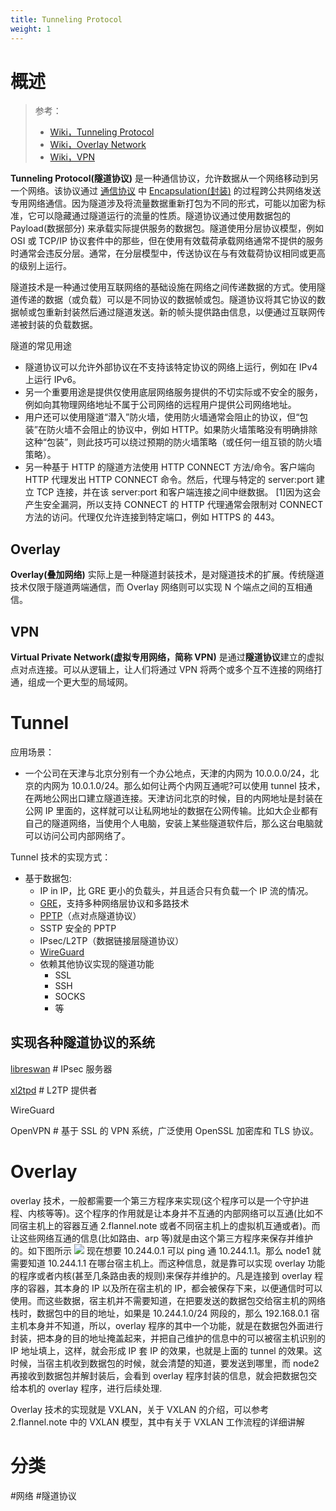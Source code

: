 ```yaml
---
title: Tunneling Protocol
weight: 1
---
```


# 概述

> 参考：
> 
> - [Wiki，Tunneling Protocol](https://en.wikipedia.org/wiki/Tunneling_protocol)
> - [Wiki，Overlay Network](https://en.wikipedia.org/wiki/Overlay_network)
> - [Wiki，VPN](https://en.wikipedia.org/wiki/Virtual_private_network)

**Tunneling Protocol(隧道协议)** 是一种通信协议，允许数据从一个网络移动到另一个网络。该协议通过 [通信协议](/docs/4.数据通信/通信协议/通信协议.md) 中 [Encapsulation(封装)](/docs/4.数据通信/通信协议/通信协议.md#Encapsulation(封装)) 的过程跨公共网络发送专用网络通信。因为隧道涉及将流量数据重新打包为不同的形式，可能以加密为标准，它可以隐藏通过隧道运行的流量的性质。隧道协议通过使用数据包的 Payload(数据部分) 来承载实际提供服务的数据包。隧道使用分层协议模型，例如 OSI 或 TCP/IP 协议套件中的那些，但在使用有效载荷承载网络通常不提供的服务时通常会违反分层。通常，在分层模型中，传送协议在与有效载荷协议相同或更高的级别上运行。

隧道技术是一种通过使用互联网络的基础设施在网络之间传递数据的方式。使用隧道传递的数据（或负载）可以是不同协议的数据帧或包。隧道协议将其它协议的数据帧或包重新封装然后通过隧道发送。新的帧头提供路由信息，以便通过互联网传递被封装的负载数据。

隧道的常见用途

- 隧道协议可以允许外部协议在不支持该特定协议的网络上运行，例如在 IPv4 上运行 IPv6。
- 另一个重要用途是提供仅使用底层网络服务提供的不切实际或不安全的服务，例如向其物理网络地址不属于公司网络的远程用户提供公司网络地址。
- 用户还可以使用隧道“潜入”防火墙，使用防火墙通常会阻止的协议，但“包装”在防火墙不会阻止的协议中，例如 HTTP。如果防火墙策略没有明确排除这种“包装”，则此技巧可以绕过预期的防火墙策略（或任何一组互锁的防火墙策略）。
- 另一种基于 HTTP 的隧道方法使用 HTTP CONNECT 方法/命令。客户端向 HTTP 代理发出 HTTP CONNECT 命令。然后，代理与特定的 server:port 建立 TCP 连接，并在该 server:port 和客户端连接之间中继数据。 \[1]因为这会产生安全漏洞，所以支持 CONNECT 的 HTTP 代理通常会限制对 CONNECT 方法的访问。代理仅允许连接到特定端口，例如 HTTPS 的 443。

## Overlay

**Overlay(叠加网络)** 实际上是一种隧道封装技术，是对隧道技术的扩展。传统隧道技术仅限于隧道两端通信，而 Overlay 网络则可以实现 N 个端点之间的互相通信。

## VPN

**Virtual Private Network(虚拟专用网络，简称 VPN)** 是通过**隧道协议**建立的虚拟点对点连接。可以从逻辑上，让人们将通过 VPN 将两个或多个互不连接的网络打通，组成一个更大型的局域网。

# Tunnel

应用场景：

- 一个公司在天津与北京分别有一个办公地点，天津的内网为 10.0.0.0/24，北京的内网为 10.0.1.0/24。那么如何让两个内网互通呢?可以使用 tunnel 技术，在两地公网出口建立隧道连接。天津访问北京的时候，目的内网地址是封装在公网 IP 里面的，这样就可以让私网地址的数据在公网传输。比如大企业都有自己的隧道网络，当使用个人电脑，安装上某些隧道软件后，那么这台电脑就可以访问公司内部网络了。

Tunnel 技术的实现方式：

- 基于数据包:
  - IP in IP，比 GRE 更小的负载头，并且适合只有负载一个 IP 流的情况。
  - [GRE](/docs/4.数据通信/通信协议/Tunneling%20Protocol/GRE.md)，支持多种网络层协议和多路技术
  - [PPTP](/docs/4.数据通信/通信协议/Tunneling%20Protocol/PPTP.md)（点对点隧道协议）
  - SSTP 安全的 PPTP
  - IPsec/L2TP（数据链接层隧道协议）
  - [WireGuard](/docs/4.数据通信/通信协议/Tunneling%20Protocol/WireGuard/WireGuard.md)
  - 依赖其他协议实现的隧道功能
    - SSL 
    - SSH
    - SOCKS
    - 等

## 实现各种隧道协议的系统

[libreswan](https://github.com/libreswan/libreswan) # IPsec 服务器

[xl2tpd](https://github.com/xelerance/xl2tpd) # L2TP 提供者

WireGuard

OpenVPN # 基于 SSL 的 VPN 系统，广泛使用 OpenSSL 加密库和 TLS 协议。

# Overlay

overlay 技术，一般都需要一个第三方程序来实现(这个程序可以是一个守护进程、内核等等)。这个程序的作用就是让本身并不互通的内部网络可以互通(比如不同宿主机上的容器互通 2.flannel.note 或者不同宿主机上的虚拟机互通或者)。而让这些网络互通的信息(比如路由、arp 等)就是由这个第三方程序来保存并维护的。如下图所示
![](https://notes-learning.oss-cn-beijing.aliyuncs.com/qw0o0m/1616160946658-7d2f69f8-d44e-4bd6-981c-5752d093bdff.jpeg)
现在想要 10.244.0.1 可以 ping 通 10.244.1.1。那么 node1 就需要知道 10.244.1.1 在哪台宿主机上。而这种信息，就是靠可以实现 overlay 功能的程序或者内核(甚至几条路由表的规则)来保存并维护的。凡是连接到 overlay 程序的容器，其本身的 IP 以及所在宿主机的 IP，都会被保存下来，以便通信时可以使用。而这些数据，宿主机并不需要知道，在把要发送的数据包交给宿主机的网络栈时，数据包中的目的地址，如果是 10.244.1.0/24 网段的，那么 192.168.0.1 宿主机本身并不知道，所以，overlay 程序的其中一个功能，就是在数据包外面进行封装，把本身的目的地址掩盖起来，并把自己维护的信息中的可以被宿主机识别的 IP 地址填上，这样，就会形成 IP 套 IP 的效果，也就是上面的 tunnel 的效果。这时候，当宿主机收到数据包的时候，就会清楚的知道，要发送到哪里，而 node2 再接收到数据包并解封装后，会看到 overlay 程序封装的信息，就会把数据包交给本机的 overlay 程序，进行后续处理.

Overlay 技术的实现就是 VXLAN，关于 VXLAN 的介绍，可以参考 2.flannel.note 中的 VXLAN 模型，其中有关于 VXLAN 工作流程的详细讲解

# 分类

#网络 #隧道协议

